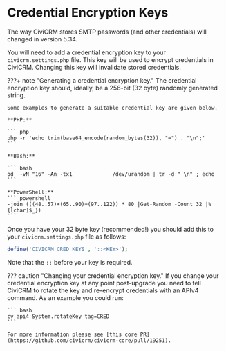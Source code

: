 # Credential Encryption Keys

The way CiviCRM stores SMTP passwords (and other credentials) will changed in version 5.34. 

You will need to add a credential encryption key to your `civicrm.settings.php` file. This key will be used to encrypt credentials in CiviCRM. Changing this key will invalidate stored credentials.

???+ note "Generating a credential encryption key."
    The credential encryption key should, ideally, be a 256-bit (32 byte) randomly generated string.

    Some examples to generate a suitable credential key are given below.
    
    **PHP:**
    
    ``` php
    php -r 'echo trim(base64_encode(random_bytes(32)), "=") . "\n";'
    ```

    **Bash:**

    ``` bash
    od  -vN "16" -An -tx1             /dev/urandom | tr -d " \n" ; echo
    ```

    **PowerShell:**
    ``` powershell
    -join (((48..57)+(65..90)+(97..122)) * 80 |Get-Random -Count 32 |%{[char]$_})
    ```
    
Once you have your 32 byte key (recommended!) you should add this to your `civicrm.settings.php` file as follows:

``` php
define('CIVICRM_CRED_KEYS', '::<KEY>');
```

Note that the `::` before your key is required.

??? caution "Changing your credential encryption key."
    If you change your credential encryption key at any point post-upgrade you need to tell CiviCRM to rotate the key and re-encrypt credentials with an APIv4 command. As an example you could run:

    ``` bash
    cv api4 System.rotateKey tag=CRED
    ```

    For more information please see [this core PR](https://github.com/civicrm/civicrm-core/pull/19251).
